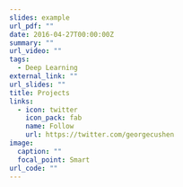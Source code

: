 ```yaml
---
slides: example
url_pdf: ""
date: 2016-04-27T00:00:00Z
summary: ""
url_video: ""
tags:
  - Deep Learning
external_link: ""
url_slides: ""
title: Projects
links:
  - icon: twitter
    icon_pack: fab
    name: Follow
    url: https://twitter.com/georgecushen
image:
  caption: ""
  focal_point: Smart
url_code: ""
---
```

